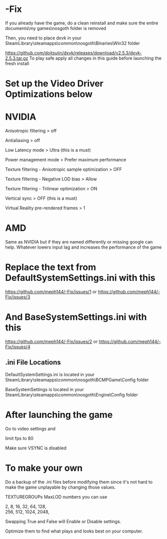 # -Fix
If you already have the game, do a clean reinstall and make sure the entire documents\my games\nosgoth folder is removed

Then, you need to place dxvk in your SteamLibrary\steamapps\common\nosgoth\Binaries\Win32 folder  

https://github.com/doitsujin/dxvk/releases/download/v2.5.3/dxvk-2.5.3.tar.gz
To play safe apply all changes in this guide before launching the fresh install

# Set up the Video Driver Optimizations below 
# NVIDIA


Anisotropic filtering > off

Antialiasing > off

Low Latency mode > Ultra (this is a must)

Power management mode > Prefer maximum performance

Texture filtering - Anisotropic sample optimization > OFF

Texture filtering - Negative LOD bias > Allow

Texture filtering - Trilinear optimization > ON

Vertical sync > OFF (this is a must)

Virtual Reality pre-rendered frames > 1


# AMD

Same as NVIDIA but if they are named differently or missing google can help. 
Whatever lowers input lag and increases the performance of the game

# Replace the text from  DefaultSystemSettings.ini with this 
https://github.com/meph144/-Fix/issues/1 or https://github.com/meph144/-Fix/issues/3
# And BaseSystemSettings.ini with this 
https://github.com/meph144/-Fix/issues/2 or https://github.com/meph144/-Fix/issues/4

## .ini File Locations

DefaultSystemSettings.ini is located in your SteamLibrary\steamapps\common\nosgoth\BCMPGame\Config folder

BaseSystemSettings is located in your SteamLibrary\steamapps\common\nosgoth\Engine\Config folder

# After launching the game
Go  to video settings and 

limit fps to 80

Make sure VSYNC is disabled

# To make your own
Do a backup of the .ini files before modifying them since it's not hard to make the game unplayable by changing those values.

TEXTUREGROUPs MaxLOD numbers you can use

2, 
8, 
16, 
32, 
64, 
128,  
256, 
512, 
1024, 
2048, 

Swapping True and False will Enable or Disable settings.

Optimize them to find what plays and looks best on your computer.


